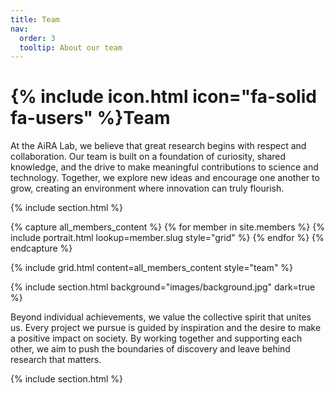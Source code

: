 ```yaml
---
title: Team
nav:
  order: 3
  tooltip: About our team
---
```


# {% include icon.html icon="fa-solid fa-users" %}Team

At the AiRA Lab, we believe that great research begins with respect and collaboration. Our team is built on a foundation of curiosity, shared knowledge, and the drive to make meaningful contributions to science and technology. Together, we explore new ideas and encourage one another to grow, creating an environment where innovation can truly flourish.

{% include section.html %}

<!-- All Team Members in One Row -->
{% capture all_members_content %}
{% for member in site.members %}
  {% include portrait.html lookup=member.slug style="grid" %}
{% endfor %}
{% endcapture %}

{% include grid.html content=all_members_content style="team" %}

{% include section.html background="images/background.jpg" dark=true %}

Beyond individual achievements, we value the collective spirit that unites us. Every project we pursue is guided by inspiration and the desire to make a positive impact on society. By working together and supporting each other, we aim to push the boundaries of discovery and leave behind research that matters.

{% include section.html %}
